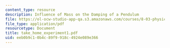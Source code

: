 ```yaml
---
content_type: resource
description: Influence of Mass on the Damping of a Pendulum
file: https://ol-ocw-studio-app-qa.s3.amazonaws.com/courses/8-03-physics-iii-spring-2003/eeb0b9c10b4c89f9918c4924e089e366_take_home_experiment1.pdf
file_type: application/pdf
resourcetype: Document
title: take_home_experiment1.pdf
uid: eeb0b9c1-0b4c-89f9-918c-4924e089e366
---
```

